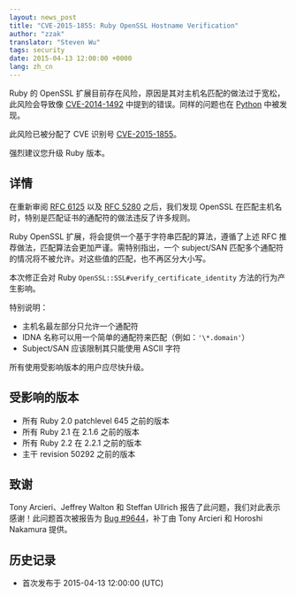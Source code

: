 ```yaml
---
layout: news_post
title: "CVE-2015-1855: Ruby OpenSSL Hostname Verification"
author: "zzak"
translator: "Steven Wu"
tags: security
date: 2015-04-13 12:00:00 +0000
lang: zh_cn
---
```


Ruby 的 OpenSSL 扩展目前存在风险，原因是其对主机名匹配的做法过于宽松，此风险会导致像 [CVE-2014-1492][CVE-2014-1492] 中提到的错误。同样的问题也在 [Python][python-hostname-bug] 中被发现。

此风险已被分配了 CVE 识别号 [CVE-2015-1855][CVE-2015-1855]。

强烈建议您升级 Ruby 版本。

## 详情

在重新审阅 [RFC 6125][RFC-6125] 以及 [RFC 5280][RFC-5280] 之后，我们发现 OpenSSL 在匹配主机名时，特别是匹配证书的通配符的做法违反了许多规则。

Ruby OpenSSL 扩展，将会提供一个基于字符串匹配的算法，遵循了上述 RFC 推荐做法，匹配算法会更加严谨。需特别指出，一个 subject/SAN 匹配多个通配符的情况将不被允许。对这些值的匹配，也不再区分大小写。

本次修正会对 Ruby `OpenSSL::SSL#verify_certificate_identity` 方法的行为产生影响。

特别说明：

* 主机名最左部分只允许一个通配符
* IDNA 名称可以用一个简单的通配符来匹配（例如：`'\*.domain'`）
* Subject/SAN 应该限制其只能使用 ASCII 字符

所有使用受影响版本的用户应尽快升级。

## 受影响的版本

* 所有 Ruby 2.0 patchlevel 645 之前的版本
* 所有 Ruby 2.1 在 2.1.6 之前的版本
* 所有 Ruby 2.2 在 2.2.1 之前的版本
* 主干 revision 50292 之前的版本

## 致谢

Tony Arcieri、Jeffrey Walton 和 Steffan Ullrich 报告了此问题，我们对此表示感谢！此问题首次被报告为 [Bug #9644][Bug-9644]，补丁由 Tony Arcieri 和 Horoshi Nakamura 提供。

## 历史记录

*  首次发布于 2015-04-13 12:00:00 (UTC)

[CVE-2014-1492]: https://bugzilla.mozilla.org/show_bug.cgi?id=903885
[python-hostname-bug]: https://bugs.python.org/issue17997
[CVE-2015-1855]: http://cve.mitre.org/cgi-bin/cvename.cgi?name=CVE-2015-1855
[RFC-6125]: https://tools.ietf.org/html/rfc6125
[RFC-5280]: https://tools.ietf.org/html/rfc5280
[Bug-9644]: https://bugs.ruby-lang.org/issues/9644
